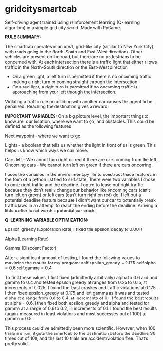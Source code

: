 # gridcitysmartcab
Self-driving agent trained using reinforcement learning (Q-learning algorithm) in a simple grid city world. Made with PyGame.

**RULE SUMMARY:**

The smartcab operates in an ideal, grid-like city (similar to New York City), with roads going in the North-South and East-West directions. Other vehicles are present on the road, but there are no pedestrians to be concerned with. At each intersection there is a traffic light that either allows traffic in the North-South direction or the East-West direction. 
- On a green light, a left turn is permitted if there is no oncoming traffic making a right turn or coming straight through the intersection.
- On a red light, a right turn is permitted if no oncoming traffic is approaching from your left through the intersection.

Violating a traffic rule or colliding with another car causes the agent to be penalized. Reaching the destination gives a reward.

**IMPORTANT VARIABLES:**
On a big picture level, the important things to know are: our location, where we want to go, and obstacles.
This could be defined as the following features

Next waypoint - where we want to go.

Lights - a boolean that tells us whether the light in front of us is green. This helps us know which ways we can move.

Cars left - We cannot turn right on red if there are cars coming from the left. Oncoming cars - We cannot turn left on green if there are cars oncoming.

I used the variables in the environment.py file to construct these features in the form of a python list tied to self.state.
There were two variables I chose to omit: right traffic and the deadline. I opted to leave out right traffic because they don’t really change our behavior like oncoming cars (can’t turn left on green) or left cars (can’t turn right on red) do. I left out a potential deadline feature because I didn’t want our car to potentially break traffic laws in an attempt to reach the ending before the deadline. Arriving a little earlier is not worth a potential car crash.

**Q-LEARNING VARIABLE OPTIMIZATION:**

Epsilon_greedy (Exploration Rate, I fixed the epsilon_decay to 0.001)

Alpha (Learning Rate)

Gamma (Discount Factor)

After a significant amount of testing, I found the following values to maximize the results for my program:
self.epsilon_greedy = 0.175 self.alpha = 0.6 self.gamma = 0.4

To find these values, I first fixed (admittedly arbitrarily) alpha to 0.6 and and gamma to 0.4 and tested epsilon greedy at ranges from 0.25 to 0.15, at increments of 0.025. I found the least crashes and traffic violations at 0.175. I then fixed epsilon_greedy at 0.175 and left gamma as it was and tested alpha at a range from 0.8 to 0.4, at increments of 0.1. I found the best results at alpha = 0.6. I then fixed both epsilon_greedy and alpha and tested for gamma at a range of 0.6 to 0.2, in increments of 0.1. I found the best results (again, measured in least violations and most successes out of 100) at gamma = 0.5.

This process could've admittedly been more scientific. However, when 100 trials are run, it gets the smartcab to the destination before the deadline 98 times out of 100, and the last 10 trials are accident/violation free. That's pretty solid.
